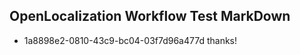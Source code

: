 ## OpenLocalization Workflow Test MarkDown

* 1a8898e2-0810-43c9-bc04-03f7d96a477d 
thanks!



<!--HONumber=Jan16_HO2-->
